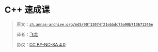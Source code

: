# C++ 速成课

> 原文：[`zh.annas-archive.org/md5/90f13074f21ebbdc75a90b713671246e`](https://zh.annas-archive.org/md5/90f13074f21ebbdc75a90b713671246e)
> 
> 译者：[飞龙](https://github.com/wizardforcel)
> 
> 协议：[CC BY-NC-SA 4.0](http://creativecommons.org/licenses/by-nc-sa/4.0/)